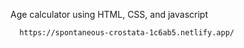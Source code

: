 Age calculator using HTML, CSS, and javascript

      https://spontaneous-crostata-1c6ab5.netlify.app/
